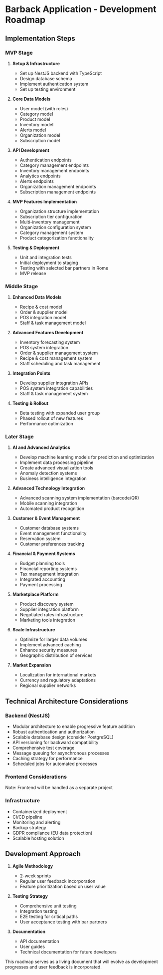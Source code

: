 # Barback Application - Development Roadmap

## Implementation Steps

### MVP Stage

1. **Setup & Infrastructure**
   - Set up NestJS backend with TypeScript
   - Design database schema
   - Implement authentication system
   - Set up testing environment

2. **Core Data Models**
   - User model (with roles)
   - Category model
   - Product model
   - Inventory model
   - Alerts model
   - Organization model
   - Subscription model

3. **API Development**
   - Authentication endpoints
   - Category management endpoints
   - Inventory management endpoints
   - Analytics endpoints
   - Alerts endpoints
   - Organization management endpoints
   - Subscription management endpoints

4. **MVP Features Implementation**
   - Organization structure implementation
   - Subscription tier configuration
   - Multi-inventory management
   - Organization configuration system
   - Category management system
   - Product categorization functionality

5. **Testing & Deployment**
   - Unit and integration tests
   - Initial deployment to staging
   - Testing with selected bar partners in Rome
   - MVP release

### Middle Stage

1. **Enhanced Data Models**
   - Recipe & cost model
   - Order & supplier model
   - POS integration model
   - Staff & task management model

2. **Advanced Features Development**
   - Inventory forecasting system
   - POS system integration
   - Order & supplier management system
   - Recipe & cost management system
   - Staff scheduling and task management

3. **Integration Points**
   - Develop supplier integration APIs
   - POS system integration capabilities
   - Staff & task management system

4. **Testing & Rollout**
   - Beta testing with expanded user group
   - Phased rollout of new features
   - Performance optimization

### Later Stage

1. **AI and Advanced Analytics**
   - Develop machine learning models for prediction and optimization
   - Implement data processing pipeline
   - Create advanced visualization tools
   - Anomaly detection systems
   - Business intelligence integration

2. **Advanced Technology Integration**
   - Advanced scanning system implementation (barcode/QR)
   - Mobile scanning integration
   - Automated product recognition

3. **Customer & Event Management**
   - Customer database systems
   - Event management functionality
   - Reservation system
   - Customer preferences tracking

4. **Financial & Payment Systems**
   - Budget planning tools
   - Financial reporting systems
   - Tax management integration
   - Integrated accounting
   - Payment processing

5. **Marketplace Platform**
   - Product discovery system
   - Supplier integration platform
   - Negotiated rates infrastructure
   - Marketing tools integration

6. **Scale Infrastructure**
   - Optimize for larger data volumes
   - Implement advanced caching
   - Enhance security measures
   - Geographic distribution of services

4. **Market Expansion**
   - Localization for international markets
   - Currency and regulatory adaptations
   - Regional supplier networks

## Technical Architecture Considerations

### Backend (NestJS)
- Modular architecture to enable progressive feature addition
- Robust authentication and authorization
- Scalable database design (consider PostgreSQL)
- API versioning for backward compatibility
- Comprehensive test coverage
- Message queuing for asynchronous processes
- Caching strategy for performance
- Scheduled jobs for automated processes

### Frontend Considerations
Note: Frontend will be handled as a separate project

### Infrastructure
- Containerized deployment
- CI/CD pipeline
- Monitoring and alerting
- Backup strategy
- GDPR compliance (EU data protection)
- Scalable hosting solution

## Development Approach

1. **Agile Methodology**
   - 2-week sprints
   - Regular user feedback incorporation
   - Feature prioritization based on user value

2. **Testing Strategy**
   - Comprehensive unit testing
   - Integration testing
   - E2E testing for critical paths
   - User acceptance testing with bar partners

3. **Documentation**
   - API documentation
   - User guides
   - Technical documentation for future developers

This roadmap serves as a living document that will evolve as development progresses and user feedback is incorporated.
